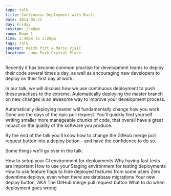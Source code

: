 ```yaml
---
type: talk
title: Continuous Deployment with Rails
date: 2014-02-21
day: Friday
session: 2:40pm
room: Room 1
time: 2:40pm to 3:20pm
tags: talk
speaker: Keith Pitt & Mario Visic
location: Luna Park Crystal Place
---
```


Recently it has become common practise for development teams to deploy their code several times a day, as well as encouraging new developers to deploy on their first day at work.

In our talk, we will discuss how we use continuous deployment to push these practises to the extreme. Automatically deploying the master branch on new changes is an awesome way to improve your development process.

Automatically deploying master will fundamentally change how you work. Gone are the days of the epic pull request. You'll quickly find yourself writing smaller more manageable chunks of code, that overall have a great impact on the quality of the software you produce.

By the end of the talk you'll know how to change the GitHub merge pull request button into a deploy button - and have the confidence to do so.

Some things we'll go over in the talk:

How to setup your CI environment for deployments
Why having fast tests are important
How to use your Staging environment for testing deployments
How to use feature flags to hide deployed features from some users
Zero downtime deploys, even when there are database migrations
Your new deploy button, AKA The GitHub merge pull request button
What to do when deployment goes wrong
